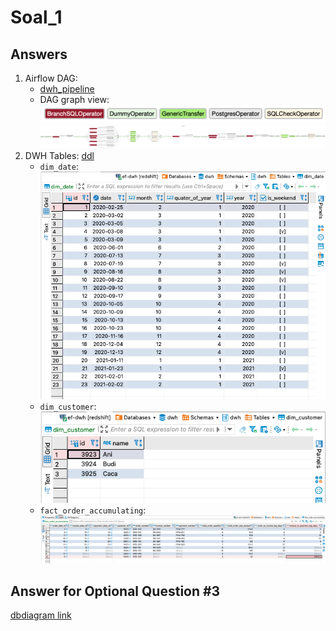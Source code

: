 # Soal_1

## Answers
1. Airflow DAG: 
    - [dwh_pipeline](soal_1/dags/dwh_pipeline.py)
    - DAG graph view: ![operator_legend](soal_1/docs/imgs/dwh_pipeline_dag_graph_legend.png)![dwh_pipeline](soal_1/docs/imgs/dwh_pipeline_dag_graph.png)
2. DWH Tables: [ddl](soal_1/docs/sql/dwh_ddl.sql)
    - `dim_date`: ![img](soal_1/docs/imgs/dwh_table_dim_date.png)
    - `dim_customer`: ![img](soal_1/docs/imgs/dwh_table_dim_customer.png)
    - `fact_order_accumulating`: ![img](soal_1/docs/imgs/dwh_table_fact_order_accumulating.png)

## Answer for Optional Question #3
[dbdiagram link](https://dbdiagram.io/d/62d39949cc1bc14cc5d1563c)

